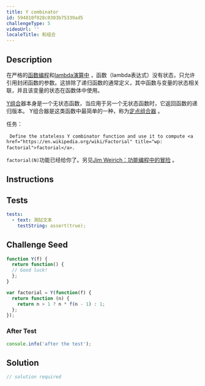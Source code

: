 ```yaml
---
title: Y combinator
id: 594810f028c0303b75339ad5
challengeType: 5
videoUrl: ''
localeTitle: 和组合
---
```


## Description
<section id="description"><p>在严格的<a href="https://en.wikipedia.org/wiki/Functional programming" title="wp：函数式编程">函数编程</a>和<a href="https://en.wikipedia.org/wiki/lambda calculus" title="wp：lambda演算">lambda演算中</a> ，函数（lambda表达式）没有状态，只允许引用封闭函数的参数。这排除了递归函数的通常定义，其中函数与变量的状态相关联，并且该变量的状态在函数体中使用。 </p><p> <a href="http://mvanier.livejournal.com/2897.html">Y组合</a>器本身是一个无状态函数，当应用于另一个无状态函数时，它返回函数的递归版本。 Y组合器是这类函数中最简单的一种，称为<a href="https://en.wikipedia.org/wiki/Fixed-point combinator" title="wp：定点组合器">定点组合器</a> 。 </p>任务： <pre> <code>Define the stateless Y combinator function and use it to compute &lt;a href=&quot;https://en.wikipedia.org/wiki/Factorial&quot; title=&quot;wp: factorial&quot;&gt;factorial&lt;/a&gt;.</code> </pre><p> <code>factorial(N)</code>功能已经给你了。另见<a href="http://vimeo.com/45140590">Jim Weirich：功能编程中的冒险</a> 。 </p></section>

## Instructions
<section id="instructions">
</section>

## Tests
<section id='tests'>

```yml
tests:
  - text: 測試文本
    testString: assert(true);

```

</section>

## Challenge Seed
<section id='challengeSeed'>

<div id='js-seed'>

```js
function Y(f) {
  return function() {
  // Good luck!
  };
}

var factorial = Y(function(f) {
  return function (n) {
    return n > 1 ? n * f(n - 1) : 1;
  };
});

```

</div>


### After Test
<div id='js-teardown'>

```js
console.info('after the test');
```

</div>

</section>

## Solution
<section id='solution'>

```js
// solution required
```
</section>
